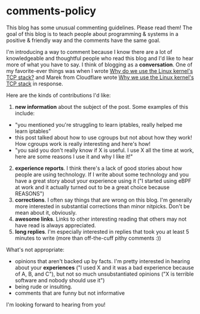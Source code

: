 # comments-policy

This blog has some unusual commenting guidelines. Please read them! The goal of this blog is to teach people about programming & systems in a positive & friendly way and the comments have the same goal.

I'm introducing a way to comment because I know there are a lot of knowledgeable and thoughtful people who read this blog and I'd like to hear more of what you have to say. I think of blogging as a **conversation**. One of my favorite-ever things was when I wrote [Why do we use the Linux kernel's TCP stack?](https://jvns.ca/blog/2016/06/30/why-do-we-use-the-linux-kernels-tcp-stack/) and Marek from Cloudflare wrote [Why we use the Linux kernel's TCP stack](https://blog.cloudflare.com/why-we-use-the-linux-kernels-tcp-stack/) in response.

Here are the kinds of contributions I'd like:

1. **new information** about the subject of the post. Some examples of this include:
  * "you mentioned you're struggling to learn iptables, <link> really helped me learn iptables"
  * this post talked about how to use cgroups but not about how they work! How cgroups work is really interesting and here's how!
  * "you said you don't really know if X is useful. I use X all the time at work, here are some reasons I use it and why I like it!"
2. **experience reports**. I think there's a lack of good stories about how people are using technology. If I write about some technology and you have a great story about your experience using it ("I started using eBPF at work and it actually turned out to be a great choice because REASONS")
3. **corrections**. I often say things that are wrong on this blog. I'm generally more interested in substantial corrections than minor nitpicks. Don't be mean about it, obviously.
4. **awesome links**. Links to other interesting reading that others may not have read is always appreciated. 
5. **long replies**. I'm especially interested in replies that took you at least 5 minutes to write (more than off-the-cuff pithy comments :))

What's not appropriate:

* opinions that aren't backed up by facts. I'm pretty interested in hearing about your **experiences** ("I used X and it was a bad experience because of A, B, and C"), but not so much unsubstantiated opinions ("X is terrible software and nobody should use it")
* being rude or insulting.
* comments that are funny but not informative

I'm looking forward to hearing from you!
